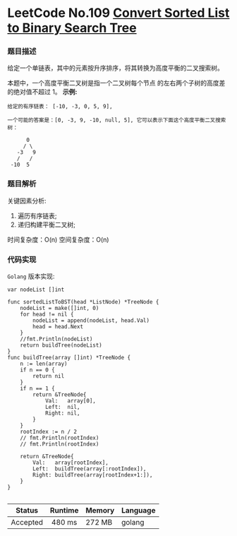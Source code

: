 # LeetCode No.109  [Convert Sorted List to Binary Search Tree](https://leetcode.com/problems/convert-sorted-list-to-binary-search-tree/)

### 题目描述
给定一个单链表，其中的元素按升序排序，将其转换为高度平衡的二叉搜索树。

本题中，一个高度平衡二叉树是指一个二叉树每个节点 的左右两个子树的高度差的绝对值不超过 1。
**示例:**

```
给定的有序链表： [-10, -3, 0, 5, 9],

一个可能的答案是：[0, -3, 9, -10, null, 5], 它可以表示下面这个高度平衡二叉搜索树：

      0
     / \
   -3   9
   /   /
 -10  5

```

### 题目解析
关键因素分析:
1. 遍历有序链表;
2. 递归构建平衡二叉树;

时间复杂度：O(n)
空间复杂度：O(n)


### 代码实现

`Golang` 版本实现:

```golang
var nodeList []int

func sortedListToBST(head *ListNode) *TreeNode {
	nodeList = make([]int, 0)
	for head != nil {
		nodeList = append(nodeList, head.Val)
		head = head.Next
	}
	//fmt.Println(nodeList)
	return buildTree(nodeList)
}
func buildTree(array []int) *TreeNode {
	n := len(array)
	if n == 0 {
		return nil
	}
	if n == 1 {
		return &TreeNode{
			Val:   array[0],
			Left:  nil,
			Right: nil,
		}
	}
	rootIndex := n / 2
	// fmt.Println(rootIndex)
	// fmt.Println(rootIndex)

	return &TreeNode{
		Val:   array[rootIndex],
		Left:  buildTree(array[:rootIndex]),
		Right: buildTree(array[rootIndex+1:]),
	}
}


```

| Status | Runtime | Memory |Language|
|:-------:|:-------:|:------|:------|
|Accepted|480 ms|272 MB	 |golang|
